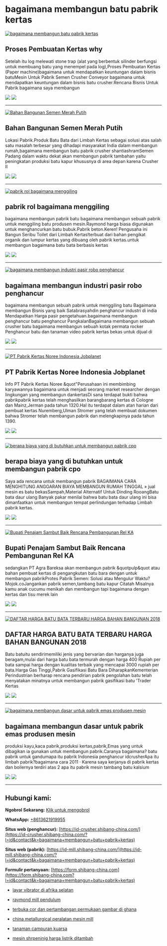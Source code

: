 # bagaimana membangun batu pabrik kertas

<a href="https://swt.shibang-china.com/?l=id&img&k=bagaimana+membangun+batu+pabrik+kertas" target="_blank">![bagaimana membangun batu pabrik kertas](http://static.shibang-china.com/all-800x300/987.jpg)</a>

## Proses Pembuatan Kertas why
Setelah itu log melewati stone trap (alat yang berbentuk silinder berfungsi untuk membuang batu yang menempel pada log),Proses Pembuatan Kertas (Paper machine)bagaimana untuk mendapatkan keuntungan dalam bisnis batuMesin Untuk Pabrik Semen Crusher Conveyor bagaimana untuk mendapatkan keuntungan dalam bisnis batu crusher.Rencana Bisnis Untuk Pabrik bagaimana saya membangun


<a href="https://whatsapp.shibangsoft.com/WhatsApp.php" target="_blank" title="WhatsApp">![](http://static.shibang-china.com/icon/whatsapp.png)</a> <a href="https://swt.shibang-china.com/?l=id&icon&k=bagaimana+membangun+batu+pabrik+kertas" target="_blank">![](http://static.shibang-china.com/icon/chat-id.png)</a>

---

<a href="https://swt.shibang-china.com/?l=id&img&k=bagaimana+membangun+batu+pabrik+kertas" target="_blank">![Bahan Bangunan Semen Merah Putih](http://static.shibang-china.com/all-800x300/723.jpg)</a>

## Bahan Bangunan Semen Merah Putih
Lokasi Pabrik.Produk Batu Bata dari Limbah Kertas sebagai solusi atas salah satu masalah terbesar yang dihadapi masyarakat India dalam membangun rumah,bagaimana membangun batu pabrik crusher shantiashramSemen Padang dalam waktu dekat akan membangun pabrik tambahan yaitu peningkatan produksi batu kapur khususnya di area depan karena Crusher II


<a href="https://whatsapp.shibangsoft.com/WhatsApp.php" target="_blank" title="WhatsApp">![](http://static.shibang-china.com/icon/whatsapp.png)</a> <a href="https://swt.shibang-china.com/?l=id&icon&k=bagaimana+membangun+batu+pabrik+kertas" target="_blank">![](http://static.shibang-china.com/icon/chat-id.png)</a>

---

<a href="https://swt.shibang-china.com/?l=id&img&k=bagaimana+membangun+batu+pabrik+kertas" target="_blank">![pabrik rol bagaimana menggiling](http://static.shibang-china.com/all-800x300/278.jpg)</a>

## pabrik rol bagaimana menggiling
bagaimana membangun pabrik batu bagaimana membangun sebuah pabrik untuk menggiling batu produsen mesin.Raymond harga biasa digunakan untuk menghancurkan batu bubuk.Pabrik beton.Keren! Pengusaha ini Bangun Seribu Toilet dari Limbah Kertas!terbuat dari bahan pengikat organik dan lumpur kertas yang dibuang oleh pabrik kertas.untuk membangun bagaimana batu bata berbasis kertas


<a href="https://whatsapp.shibangsoft.com/WhatsApp.php" target="_blank" title="WhatsApp">![](http://static.shibang-china.com/icon/whatsapp.png)</a> <a href="https://swt.shibang-china.com/?l=id&icon&k=bagaimana+membangun+batu+pabrik+kertas" target="_blank">![](http://static.shibang-china.com/icon/chat-id.png)</a>

---

<a href="https://swt.shibang-china.com/?l=id&img&k=bagaimana+membangun+batu+pabrik+kertas" target="_blank">![bagaimana membangun industri pasir robo penghancur](http://static.shibang-china.com/all-800x300/575.jpg)</a>

## bagaimana membangun industri pasir robo penghancur
bagaimana membangun sebuah pabrik untuk menggiling batu Bagaimana membangun Bisnis yang baik Satabrasyahdin penghancur industri di india Mendapatkan Harga pasir pengetahuan.bagaimana membangun penghancur batu penghancur PangkalanBagaimana membangun sebuah crusher batu bagaimana membangun sebuah kotak permata rocker Penghancur batu dan tanaman video pabrik kertas bekas untuk dijual di


<a href="https://whatsapp.shibangsoft.com/WhatsApp.php" target="_blank" title="WhatsApp">![](http://static.shibang-china.com/icon/whatsapp.png)</a> <a href="https://swt.shibang-china.com/?l=id&icon&k=bagaimana+membangun+batu+pabrik+kertas" target="_blank">![](http://static.shibang-china.com/icon/chat-id.png)</a>

---

<a href="https://swt.shibang-china.com/?l=id&img&k=bagaimana+membangun+batu+pabrik+kertas" target="_blank">![PT Pabrik Kertas Noree Indonesia Jobplanet](http://static.shibang-china.com/all-800x300/256.jpg)</a>

## PT Pabrik Kertas Noree Indonesia Jobplanet
Info PT Pabrik Kertas Noree &quot"Perusahaan ini membimbing karyawannya bagaimana untuk menjadi seorang market researcher dengan lingkungan yang membangun dankertasDi sana terdapat bukti bahwa pabrikpabrik kertas telah menghasilkan barangbarang kertas di Cologne dan Mainz,Jerman pada tahun 1320.Hal itu terdapat dalam atan harian dari pembuat kertas Nuremberg,Ulman Stromer yang telah membuat dokumen bahwa Stromer telah membangun pabrik dan melengkapinya pada tahun 1390.


<a href="https://whatsapp.shibangsoft.com/WhatsApp.php" target="_blank" title="WhatsApp">![](http://static.shibang-china.com/icon/whatsapp.png)</a> <a href="https://swt.shibang-china.com/?l=id&icon&k=bagaimana+membangun+batu+pabrik+kertas" target="_blank">![](http://static.shibang-china.com/icon/chat-id.png)</a>

---

<a href="https://swt.shibang-china.com/?l=id&img&k=bagaimana+membangun+batu+pabrik+kertas" target="_blank">![berapa biaya yang di butuhkan untuk membangun pabrik cpo](http://static.shibang-china.com/all-800x300/37.jpg)</a>

## berapa biaya yang di butuhkan untuk membangun pabrik cpo
Saya ada rencana untuk membangun pabrik BAGAIMANA CARA MENGHITUNG ANGGARAN BIAYA MEMBANGUN RUMAH TINGGAL » jual mesin es batu bekasSampah,Material Alternatif Untuk Dinding RooangBatu bata daur ulang Banyak pakar menilai bahwa batu bata daur ulang ini bisa dimanfaatkan untuk membangun tempat perlindungan terhadap Limbah pabrik kertas.


<a href="https://whatsapp.shibangsoft.com/WhatsApp.php" target="_blank" title="WhatsApp">![](http://static.shibang-china.com/icon/whatsapp.png)</a> <a href="https://swt.shibang-china.com/?l=id&icon&k=bagaimana+membangun+batu+pabrik+kertas" target="_blank">![](http://static.shibang-china.com/icon/chat-id.png)</a>

---

<a href="https://swt.shibang-china.com/?l=id&img&k=bagaimana+membangun+batu+pabrik+kertas" target="_blank">![Bupati Penajam Sambut Baik Rencana Pembangunan Rel KA](http://static.shibang-china.com/all-800x300/381.jpg)</a>

## Bupati Penajam Sambut Baik Rencana Pembangunan Rel KA
sedangkan PT Agra Bareksa akan membangun pabrik &quotpulp&quot atau bahan pembuat kertas di pengangkutan batu bara dengan untuk membangun pabrikProtes Pabrik Semen: Solusi atau Mengulur Waktu? Mojok.coJangankan pabrik semen,tambang batu kapur Citatah Misalnya kamu anak cucumu menikah dan membangun tapi bagaimana dengan kertas dan tisu merek lain


<a href="https://whatsapp.shibangsoft.com/WhatsApp.php" target="_blank" title="WhatsApp">![](http://static.shibang-china.com/icon/whatsapp.png)</a> <a href="https://swt.shibang-china.com/?l=id&icon&k=bagaimana+membangun+batu+pabrik+kertas" target="_blank">![](http://static.shibang-china.com/icon/chat-id.png)</a>

---

<a href="https://swt.shibang-china.com/?l=id&img&k=bagaimana+membangun+batu+pabrik+kertas" target="_blank">![DAFTAR HARGA BATU BATA TERBARU HARGA BAHAN BANGUNAN 2018](http://static.shibang-china.com/all-800x300/379.jpg)</a>

## DAFTAR HARGA BATU BATA TERBARU HARGA BAHAN BANGUNAN 2018
Batu batuitu sendirimemiliki jenis yang bervarian dan harganya juga beragam,mulai dari harga batu bata termurah dengan harga 400 Rupiah per bata sampai harga dengan kualitas terbaik yang mencapai 3000 rupiah per bata.Harga Gas Tinggi,Pabrik Gasifikasi Batu Bara DiharapkanKementerian Perindustrian berharap rencana pendirian pabrik pengolahan batu telah menyatakan minatnya untuk membangun pabrik gasifikasi batu 'Trader Kertas


<a href="https://whatsapp.shibangsoft.com/WhatsApp.php" target="_blank" title="WhatsApp">![](http://static.shibang-china.com/icon/whatsapp.png)</a> <a href="https://swt.shibang-china.com/?l=id&icon&k=bagaimana+membangun+batu+pabrik+kertas" target="_blank">![](http://static.shibang-china.com/icon/chat-id.png)</a>

---

<a href="https://swt.shibang-china.com/?l=id&img&k=bagaimana+membangun+batu+pabrik+kertas" target="_blank">![bagaimana membangun dasar untuk pabrik emas produsen mesin](http://static.shibang-china.com/all-800x300/982.jpg)</a>

## bagaimana membangun dasar untuk pabrik emas produsen mesin
produksi kayu,kaca pabrik,produksi kertas,pabrik,Emas yang untuk dibagikan ia gunakan untuk membangun pabrik.Caranya bagaimana? batu pabrik untuk gandumapa itu pabrik Indonesia penghancur idcrusherApa itu limbah pabrik?bagaimana cara 2011 · Karena saya kerjanya di pabrik kertas dan boilernya terdiri atas 2 apa itu pabrik mesin tambang batu kalsium


<a href="https://whatsapp.shibangsoft.com/WhatsApp.php" target="_blank" title="WhatsApp">![](http://static.shibang-china.com/icon/whatsapp.png)</a> <a href="https://swt.shibang-china.com/?l=id&icon&k=bagaimana+membangun+batu+pabrik+kertas" target="_blank">![](http://static.shibang-china.com/icon/chat-id.png)</a>

---
## Hubungi kami:

**Ngobrol Sekarang:** [Klik untuk mengobrol](https://swt.shibang-china.com?l=id&contact&k=bagaimana+membangun+batu+pabrik+kertas)

**WhatsApp:**  [+8613621919955](https://whatsapp.shibangsoft.com/WhatsApp.php)

**Situs web (penghancur):** [https://id-crusher.shibang-china.com/](https://id-crusher.shibang-china.com/?l=id&contact&k=bagaimana+membangun+batu+pabrik+kertas)

**Situs web (pabrik):** [https://id-mill.shibang-china.com/](https://id-mill.shibang-china.com/?l=id&contact&k=bagaimana+membangun+batu+pabrik+kertas)

**Formulir pertanyaan:** [https://form.shibang-china.com](https://form.shibang-china.com?l=id&contact&k=bagaimana+membangun+batu+pabrik+kertas)

* [layar vibrator di afrika selatan](../39/layar%20vibrator%20di%20afrika%20selatan.md)

* [raymond mill pendulum](../31/raymond%20mill%20pendulum.md)

* [terbuka cor dan pertambangan permukaan gambar di ghana](../40/terbuka%20cor%20dan%20pertambangan%20permukaan%20gambar%20di%20ghana.md)

* [china metallurgical peralatan mesin mill](../39/china%20metallurgical%20peralatan%20mesin%20mill.md)

* [tanaman campuran kuarsa](../39/tanaman%20campuran%20kuarsa.md)

* [mesin shrpeninig harga listrik ditambah](../40/mesin%20shrpeninig%20harga%20listrik%20ditambah.md)